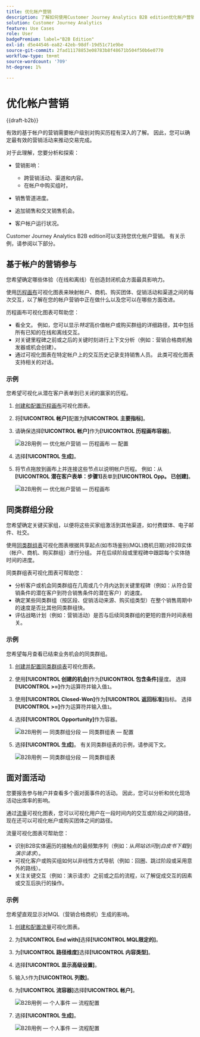```yaml
---
title: 优化帐户营销
description: 了解如何使用Customer Journey Analytics B2B edition优化帐户营销。
solution: Customer Journey Analytics
feature: Use Cases
role: User
badgePremium: label="B2B Edition"
exl-id: d5e44546-ea82-42eb-98df-19d51c71e9be
source-git-commit: 2fad11178853e08783b8f48671b504f50b6e0770
workflow-type: tm+mt
source-wordcount: '709'
ht-degree: 1%

---
```


# 优化帐户营销

{{draft-b2b}}

有效的基于帐户的营销需要帐户级别对购买历程有深入的了解。 因此，您可以确定最有效的营销活动来推动交易完成。

对于此理解，您要分析和探索：

* 营销影响：

   * 跨营销活动、渠道和内容。
   * 在帐户中购买组时，

* 销售管道进度。
* 追加销售和交叉销售机会。
* 客户帐户运行状况。


Customer Journey Analytics B2B edition可以支持您优化帐户营销。 有关示例，请参阅以下部分。


## 基于帐户的营销参与

您希望确定哪些体验（在线和离线）在创造封闭机会方面最具影响力。

使用[历程画布](/help/analysis-workspace/visualizations/journey-canvas/journey-canvas.md)可视化图表来映射帐户、商机、购买团体、促销活动和渠道之间的每次交互，以了解在您的帐户营销中正在做什么以及您可以在哪些方面改进。

历程画布可视化图表可帮助您：

* 看全文。 例如，您可以显示&#x200B;*特定*&#x200B;高价值帐户或购买群组的详细路径，其中包括所有已知的在线和离线交互。
* 对关键里程碑之前或之后的关键时刻进行上下文分析（例如：营销合格商机触发器或机会创建）。
* 通过可视化图表在特定帐户上的交互历史记录支持销售人员。 此类可视化图表支持相关的对话。

### 示例

您希望可视化从潜在客户表单到已关闭的赢家的历程。

1. [创建和配置历程画布](/help/analysis-workspace/visualizations/journey-canvas/configure-journey-canvas.md)可视化图表。
1. 将&#x200B;**[!UICONTROL 帐户]**&#x200B;配置为&#x200B;**[!UICONTROL 主要指标]**。
1. 请确保选择&#x200B;**[!UICONTROL 帐户]**&#x200B;作为&#x200B;**[!UICONTROL 历程画布容器]**。

   ![B2B用例 — 优化帐户营销 — 历程画布 — 配置](assets/b2b-uc-optimize-marketing-journey-canvas-config.png)

1. 选择&#x200B;**[!UICONTROL 生成]**。
1. 将节点拖放到画布上并连接这些节点以说明帐户历程。 例如：从&#x200B;**[!UICONTROL 潜在客户表单：步骤1]**&#x200B;表单到&#x200B;**[!UICONTROL Opp。 已创建]**。

   ![B2B用例 — 优化帐户营销 — 历程画布](assets/b2b-uc-optimize-marketing-journey-canvas.png)


## 同类群组分段

您希望确定关键买家组，以便将这些买家组激活到其他渠道，如付费媒体、电子邮件、社交。

使用[同类群组表](/help/analysis-workspace/visualizations/cohort-table/cohort-analysis.md)可视化图表根据共享起点(如市场鉴别(MQL)商机日期)对B2B实体（帐户、商机、购买群组）进行分组。 并在后续阶段或里程碑中跟踪每个实体随时间的进度。

同类群组表可视化图表可帮助您：

* 分析客户或机会同类群组在几周或几个月内达到关键里程碑（例如：从符合营销条件的潜在客户到符合销售条件的潜在客户）的速度。
* 确定某些同类群组（按区段、促销活动来源、购买组类型）在整个销售周期中的速度是否比其他同类群组快。
* 评估战略计划（例如：营销活动）是否与后续同类群组的更短的晋升时间表相关。

### 示例

您希望每月查看已结束业务机会的同类群组。

1. [创建并配置同类群组表](/help/analysis-workspace/visualizations/cohort-table/t-cohort.md)可视化图表。
1. 使用&#x200B;**[!UICONTROL 创建的机会]**&#x200B;作为&#x200B;**[!UICONTROL 包含条件]**&#x200B;量度。 选择&#x200B;**[!UICONTROL >=]**&#x200B;作为运算符并输入值`1`。
1. 使用&#x200B;**[!UICONTROL Closed-Won]**&#x200B;作为&#x200B;**[!UICONTROL 返回标准]**&#x200B;指标。 选择&#x200B;**[!UICONTROL >=]**&#x200B;作为运算符并输入值`1`。
1. 选择&#x200B;**[!UICONTROL Opportunity]**&#x200B;作为容器。

   ![B2B用例 — 同类群组分段 — 同类群组表 — 配置](assets/b2b-uc-optimize-marketing-cohort-table-config.png)

1. 选择&#x200B;**[!UICONTROL 生成]**。 有关同类群组表的示例，请参阅下文。

   ![B2B用例 — 同类群组分段 — 同类群组表](assets/b2b-uc-optimize-marketing-cohort-table.png)


## 面对面活动

您要报告参与帐户并查看多个面对面事件的活动。 因此，您可以分析和优化现场活动出席率的影响。

通过[流量](/help/analysis-workspace/visualizations/c-flow/flow.md)可视化图表，您可以可视化用户在一段时间内的交互或阶段之间的路径，现在还可以可视化帐户或购买团体之间的路径。

流量可视化图表可帮助您：

* 识别B2B实体遍历的接触点的最频繁序列（例如：从&#x200B;*网站访问*&#x200B;到&#x200B;*白皮书下载*&#x200B;到&#x200B;*演示请求*）。
* 可视化客户或购买组如何以非线性方式导航（例如：回圈、跳过阶段或采用意外的路线）。
* 关注关键交互（例如：演示请求）之前或之后的流程，以了解促成交互的因素或交互后执行的操作。

### 示例

您希望直观显示对MQL（营销合格商机）生成的影响。

1. [创建和配置流量](/help/analysis-workspace/visualizations/c-flow/create-flow.md)可视化图表。
1. 为&#x200B;**[!UICONTROL End with]**&#x200B;选择&#x200B;**[!UICONTROL MQL限定的]**。
1. 为&#x200B;**[!UICONTROL 路径维度]**&#x200B;选择&#x200B;**[!UICONTROL 内容类型]**。
1. 选择&#x200B;**[!UICONTROL 显示高级设置]**。
1. 输入`5`作为&#x200B;**[!UICONTROL 列数]**。
1. 为&#x200B;**[!UICONTROL 流容器]**&#x200B;选择&#x200B;**[!UICONTROL 帐户]**。

   ![B2B用例 — 个人事件 — 流程配置](assets/b2b-uc-optimize-marketing-flow-config.png)

1. 选择&#x200B;**[!UICONTROL 生成]**。

   ![B2B用例 — 个人事件 — 流程配置](assets/b2b-uc-optimize-marketing-flow.png)
